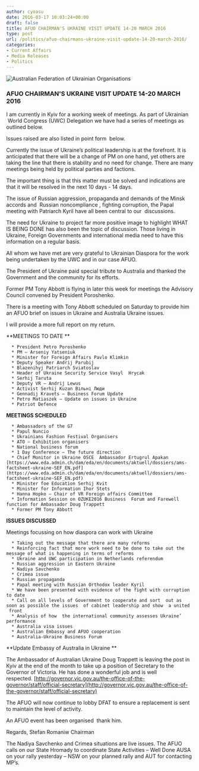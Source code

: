 ```yaml
---
author: cyoasu
date: 2016-03-17 10:03:24+00:00
draft: false
title: AFUO CHAIRMAN'S UKRAINE VISIT UPDATE 14-20 MARCH 2016
type: post
url: /politics/afuo-chairmans-ukraine-visit-update-14-20-march-2016/
categories:
- Current Affairs
- Media Releases
- Politics
---
```


![Australian Federation of Ukrainian Organisations](http://www.ozeukes.com/wp-content/uploads/2014/10/image001.png)



### AFUO CHAIRMAN'S UKRAINE VISIT UPDATE 14-20 MARCH 2016


I am currently in Kyiv for a working week of meetings. As part of Ukrainian  World Congress (UWC) Delegation we have had a series of meetings as outlined below.

Issues raised are also listed in point form  below.

Currently the issue of Ukraine’s political leadership is at the forefront. It is anticipated that there will be a change of PM on one hand, yet others are taking the line that there is stability and no need for change. There are many meetings being held by political parties and factions.

The important thing is that this matter must be solved and indications are that it will be resolved in the next 10 days - 14 days.

The issue of Russian aggression, propaganda and demands of the Minsk accords and  Russian noncompliance , fighting corruption, the Papal meeting with Patriarch Kyril have all been central to our  discussions.

The need for Ukraine to project far more positive image to highlight WHAT IS BEING DONE has also been the topic of discussion. Those living in Ukraine, Foreign Governments and international media need to have this information on a regular basis.

All whom we have met are very grateful to Ukrainian Diaspora for the work being undertaken by the UWC and in our case AFUO.

The President of Ukraine paid special tribute to Australia and thanked the Government and the community for its efforts.

Former PM Tony Abbott is flying in later this week for meetings the Advisory Council convened by President Poroshenko.

There is a meeting with Tony Abbott scheduled on Saturday to provide him an AFUO brief on issues in Ukraine and Australia Ukraine issues.

I will provide a more full report on my return.

**MEETINGS TO DATE **



	  * President Petro Poroshenko
	  * PM – Arseniy Yatseniuk
	  * Minister for Foreign Affairs Pavlo Klimkin
	  * Deputy Speaker Andrij Parubij
	  * Blazenihyj Patriarch Sviatoslav
	  * Header of Ukraine Security Service Vasyl  Hrycak
	  * Serhij Taruta
	  * Deputy VR – Andrij Lewus
	  * Activist Serhij Kuzan Вільні Люди
	  * Gennadij Kravets – Business Forum Update
	  * Petro Matiaszek – Update on issues in Ukraine
	  * Patriot Defence

**MEETINGS SCHEDULED**



	  * Ambassadors of the G7
	  * Papul Nuncio
	  * Ukrainians Fashion Festival Organisers
	  * ATO – Exhibition organisers
	  * National business forum
	  * 1 Day Conference – The future direction
	  * Chief Monitor in Ukraine OSCE  Ambassador Ertugrul Apakan  [https://www.eda.admin.ch/dam/eda/en/documents/aktuell/dossiers/ams-factsheet-ukraine-SEF_EN.pdf](https://www.eda.admin.ch/dam/eda/en/documents/aktuell/dossiers/ams-factsheet-ukraine-SEF_EN.pdf)
	  * Minister foe Education Serhij Kvit
	  * Minister for Information Ihor Stets
	  * Hanna Hopko – Chair of VR Foreign affairs Committee
	  * Information Session on OZUKE2016 Business  Forum and Farewell function for Ambassador Doug Trappett
	  * Former PM Tony Abbott

**ISSUES DISCUSSED**

Meetings focussing on how diaspora can work with Ukraine



	  * Taking out the message that there are many reforms
	  * Reinforcing fact that more work need to be done to take out the message of what is happening in terms of reforms
	  * Ukraine and UWC participation in Netherlands referendum
	  * Russian aggression in Eastern Ukraine
	  * Nadiya Savchenko
	  * Crimea issue
	  * Russian propaganda
	  * Papal meeting with Russian Orthodox leader Kyril
	  * We have been presented with evidence of the fight with corruption to date
	  * Call on all levels of Government to cooperate and sort  out as soon as possible the issues  of cabinet leadership and show  a united  front
	  * Analysis of how  the international community assesses Ukraine’ performance
	  * Australia visa issues
	  * Australian Embassy and AFUO cooperation
	  * Australia-Ukraine Business Forum

**Update Embassy of Australia in Ukraine **

The Ambassador of Australian Ukraine Doug Trappett is leaving the post in Kyiv at the end of the month to take up a position of Secretary to the Governor of Victoria. He has done a wonderful job and is well respected. [http://governor.vic.gov.au/the-office-of-the-governor/staff/official-secretary](http://governor.vic.gov.au/the-office-of-the-governor/staff/official-secretary)

The AFUO will now continue to lobby DFAT to ensure a replacement is sent to maintain the level of activity.

An AFUO event has been organised  thank him.

Regards,
Stefan Romaniw
Chairman

The Nadiya Savchenko and Crimea situations are live issues. The AFUO calls on our State Hromady to coordinate State Activities – Well Done AUSA on your rally yesterday – NSW on your planned rally and AUT for contacting MP’s.
